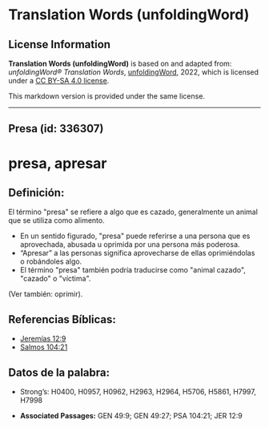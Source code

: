 # Translation Words (unfoldingWord)

## License Information

**Translation Words (unfoldingWord)** is based on and adapted from: _unfoldingWord® Translation Words_, [unfoldingWord](https://unfoldingword.org/utw), 2022, which is licensed under a [CC BY-SA 4.0 license](https://creativecommons.org/licenses/by-sa/4.0/legalcode.en).

This markdown version is provided under the same license.



--------------------------------

## Presa (id: 336307)

presa, apresar
==============

Definición:
-----------

El término "presa" se refiere a algo que es cazado, generalmente un animal que se utiliza como alimento.

* En un sentido figurado, "presa" puede referirse a una persona que es aprovechada, abusada u oprimida por una persona más poderosa.
* “Apresar” a las personas significa aprovecharse de ellas oprimiéndolas o robándoles algo.
* El término "presa" también podría traducirse como "animal cazado", "cazado" o "víctima".

(Ver también: oprimir).

Referencias Bíblicas:
---------------------

* [Jeremías 12:9](https://ref.ly/Jer12:9)
* [Salmos 104:21](https://ref.ly/Ps104:21)

Datos de la palabra:
--------------------

* Strong’s: H0400, H0957, H0962, H2963, H2964, H5706, H5861, H7997, H7998

* **Associated Passages:** GEN 49:9; GEN 49:27; PSA 104:21; JER 12:9


